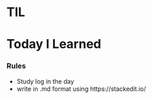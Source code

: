 # TIL
<h1>Today I Learned</h1>

<h3>Rules</h3>
<ul>
  <li>Study log in the day</li>
  <li>write in .md format using https://stackedit.io/ </li>
</ul>
